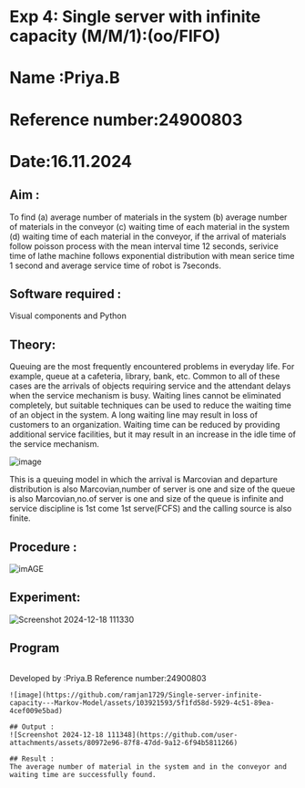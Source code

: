 # Exp 4: Single server with infinite capacity (M/M/1):(oo/FIFO)
# Name :Priya.B
# Reference number:24900803
# Date:16.11.2024

## Aim :
To find (a) average number of materials in the system (b) average number of materials in the conveyor (c) waiting time of each material in the system (d) waiting time of each material in the conveyor, if the arrival  of materials follow poisson process with the mean interval time 12 seconds, serivice time of lathe machine follows exponential distribution with mean serice time 1 second and average service time of robot is 7seconds.

## Software required :
Visual components and Python

## Theory:
Queuing are the most frequently encountered problems in everyday life. For example, queue at a cafeteria, library, bank, etc. Common to all of these cases are the arrivals of objects requiring service and the attendant delays when the service mechanism is busy. Waiting lines cannot be eliminated completely, but suitable techniques can be used to reduce the waiting time of an object in the system. A long waiting line may result in loss of customers to an organization. Waiting time can be reduced by providing additional service facilities, but it may result in an increase in the idle time of the service mechanism.

![image](1.png)

This is a queuing model in which the arrival is Marcovian and departure distribution is also Marcovian,number of server is one and size of the queue is also Marcovian,no.of server is one and size of the queue is infinite and service discipline is 1st come 1st serve(FCFS) and the calling source is also finite.

## Procedure :

![imAGE](2.png)



## Experiment:
![Screenshot 2024-12-18 111330](https://github.com/user-attachments/assets/129cc2c2-78de-4338-8d85-c28c517f76f5)


 
## Program
```
```
Developed by :Priya.B
Reference number:24900803
```
![image](https://github.com/ramjan1729/Single-server-infinite-capacity---Markov-Model/assets/103921593/5f1fd58d-5929-4c51-89ea-4cef009e5bad)
```
```
## Output :
![Screenshot 2024-12-18 111348](https://github.com/user-attachments/assets/80972e96-87f8-47dd-9a12-6f94b5811266)

## Result :
The average number of material in the system and in the conveyor and waiting time are successfully found.

